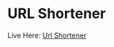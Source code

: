 # URL Shortener

Live Here: <a href="https://anshu15183.github.io/URL-Shortener/" target="_blank">Url Shortener</a>
